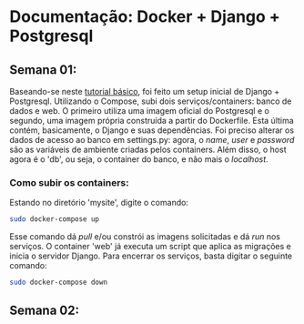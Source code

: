 # Documentação: Docker + Django + Postgresql

## Semana 01:

Baseando-se neste [tutorial básico](https://github.com/docker/awesome-compose/tree/master/official-documentation-samples/django), foi feito um setup inicial de Django + Postgresql. Utilizando o Compose, subi dois serviços/containers: banco de dados e web. O primeiro utiliza uma imagem oficial do Postgresql e o segundo, uma imagem própria construída a partir do Dockerfile. Esta última contém, basicamente, o Django e suas dependências.
Foi preciso alterar os dados de acesso ao banco em settings.py: agora, o *name*, *user* e *password* são as variáveis de ambiente criadas pelos containers. Além disso, o host agora é o 'db', ou seja, o container do banco, e não mais o *localhost*.

### Como subir os containers:

Estando no diretório 'mysite', digite o comando:

```bash
sudo docker-compose up
```

Esse comando dá *pull* e/ou constrói as imagens solicitadas e dá *run* nos serviços. O container 'web' já executa um script que aplica as migrações e inicia o servidor Django.
Para encerrar os serviços, basta digitar o seguinte comando:

```bash
sudo docker-compose down
```

## Semana 02:
